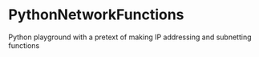 # PythonNetworkFunctions
Python playground with a pretext of making IP addressing and subnetting functions
